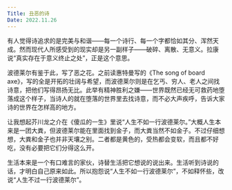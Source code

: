 ```yaml
---
Title: 丑恶的诗
Date: 2022.11.26
---
```

有人觉得诗追求的是完美与和谐——每一个诗行、每一个字都恰如其分、浑然天成。然而现代人所感受到的现实却是另一副样子——破碎、离散、无意义。拉康说“真实存在于意义终止之处”，正是这个意思。

波德莱尔有鉴于此，写了恶之花。之前读惠特曼写的《The song of board axe》，写的全是开拓的壮阔与希望，而波德莱尔则是在乞丐、穷人、老人之间找诗意，把他们写得昂扬无比。此举有精神胜利之嫌——世界既然已经无可救药地堕落成这个样子，当诗人的就在堕落的世界里去找诗意，而不必大声疾呼，告诉大家诗的世界在怎样高的地方。

让我想起芥川龙之介在《傻瓜的一生》里说“人生不如一行波德莱尔。”大概人生本来是一团大粪，但波德莱尔能在里面找到金子，而大粪当然不如金子。不过仔细想想，大粪和金子也并非天壤之别。二者都是黄色的，受热都会变软，而且都不好吃，没有必要把它们分得这么开。

生活本来是一个有口难言的家伙，诗替生活把它想说的说出来。生活听到诗说的话，才明白自己原来如此。所以抱怨说“人生不如一行波德莱尔”，不如释怀些，改说“人生不过一行波德莱尔”。
